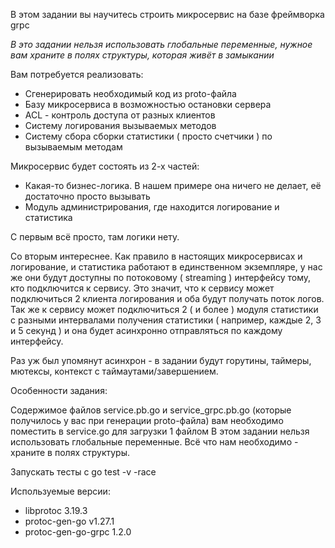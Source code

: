 В этом задании вы научитесь строить микросервис на базе фреймворка grpc

*В это задании нельзя использовать глобальные переменные, нужное вам храните в полях структуры, которая живёт в замыкании*

Вам потребуется реализовать:

* Сгенерировать необходимый код из proto-файла
* Базу микросервиса в возможностью остановки сервера
* ACL - контроль доступа от разных клиентов
* Систему логирования вызываемых методов
* Систему сбора сборки статистики ( просто счетчики ) по вызываемым методам


Микросервис будет состоять из 2-х частей:
* Какая-то бизнес-логика. В нашем примере она ничего не делает, её достаточно просто вызывать
* Модуль администрирования, где находится логирование и статистика

С первым всё просто, там логики нету.

Со вторым интереснее. Как правило в настоящих микросервисах и логирование, 
и статистика работают в единственном экземпляре, у нас же они будут доступны 
по потоковому ( streaming ) интерфейсу тому, кто подключится к сервису. 
Это значит, что к сервису может подключиться 2 клиента логирования и оба будут получать поток логов. 
Так же к сервису может подключиться 2 ( и более ) модуля статистики с разными интервалами получения 
статистики ( например, каждые 2, 3 и 5 секунд ) и она будет асинхронно отправляться по каждому 
интерфейсу.

Раз уж был упомянут асинхрон - в задании будут горутины, таймеры, мютексы, контекст 
с таймаутами/завершением.

Особенности задания:

Содержимое файлов service.pb.go и service_grpc.pb.go (которые получилось у вас при генерации 
proto-файла) вам необходимо поместить в service.go для загрузки 1 файлом
В этом задании нельзя использовать глобальные переменные. Всё что нам необходимо - храните 
в полях структуры.

Запускать тесты с go test -v -race

Используемые версии:
* libprotoc 3.19.3
* protoc-gen-go v1.27.1
* protoc-gen-go-grpc 1.2.0

